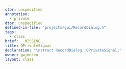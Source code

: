 ```yaml
---
ctor: unspecified
annotation:
  - private
dtor: unspecified
defined-in-file: "projects/gui/RecordDialog.h"
tags:
  - class
brief: __MISSING__
title: QPrivateSignal
declaration: "\nstruct RecordDialog::QPrivateSignal;"
owner: gwjensen
layout: class
---
```

